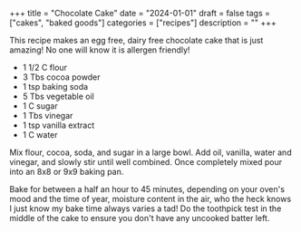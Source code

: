 ﻿+++
title = "Chocolate Cake"
date = "2024-01-01"
draft = false
tags = ["cakes", "baked goods"]
categories = ["recipes"]
description = ""
+++

This recipe makes an egg free, dairy free chocolate cake that is just amazing! No one will know it is allergen friendly!

* 1 1/2 C flour
* 3 Tbs cocoa powder
* 1 tsp baking soda
* 5 Tbs vegetable oil
* 1 C sugar
* 1 Tbs vinegar
* 1 tsp vanilla extract
* 1 C water

Mix flour, cocoa, soda, and sugar in a large bowl. Add oil, vanilla, water and vinegar, and slowly stir until well combined. Once completely mixed pour into an 8x8 or 9x9 baking pan.

Bake for between a half an hour to 45 minutes, depending on your oven's mood and the time of year, moisture content in the air, who the heck knows I just know my bake time always varies a tad! Do the toothpick test in the middle of the cake to ensure you don't have any uncooked batter left.